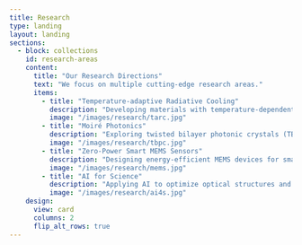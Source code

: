 ```yaml
---
title: Research
type: landing
layout: landing
sections:
  - block: collections
    id: research-areas
    content:
      title: "Our Research Directions"
      text: "We focus on multiple cutting-edge research areas."
      items:
        - title: "Temperature-adaptive Radiative Cooling"
          description: "Developing materials with temperature-dependent emissivity for energy-efficient thermal regulation."
          image: "/images/research/tarc.jpg"
        - title: "Moiré Photonics"
          description: "Exploring twisted bilayer photonic crystals (TBPCs) for novel optical properties."
          image: "/images/research/tbpc.jpg"
        - title: "Zero-Power Smart MEMS Sensors"
          description: "Designing energy-efficient MEMS devices for smart city applications."
          image: "/images/research/mems.jpg"
        - title: "AI for Science"
          description: "Applying AI to optimize optical structures and scientific research methodologies."
          image: "/images/research/ai4s.jpg"
    design:
      view: card
      columns: 2
      flip_alt_rows: true
---
```


